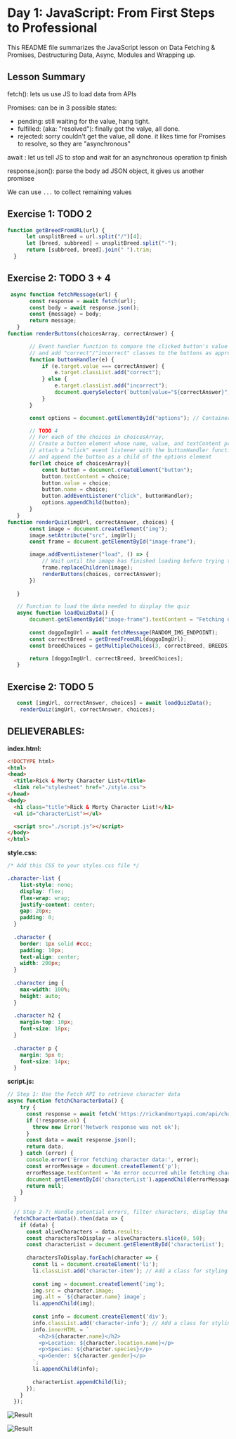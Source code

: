 # Day 1: JavaScript: From First Steps to Professional
This README file summarizes the JavaScript lesson on Data Fetching & Promises, Destructuring Data, Async, Modules and Wrapping up.

## Lesson Summary

fetch(): lets us use JS to load data from APIs

Promises: can be in 3 possible states:
- pending: still waiting for the value, hang tight.
- fulfilled: (aka: "resolved"): finally got the valye, all done.
- rejected: sorry couldn't get the value, all done. it likes time for Promises to resolve, so they are "asynchronous"

await : let us tell JS to stop and wait for an asynchronous operation tp finish

response.json(): parse the body ad JSON object, it gives us another promisee

We can use `...` to collect remaining values 

## Exercise 1: TODO 2

  ```javascript
  function getBreedFromURL(url) {
        let unsplitBreed = url.split("/")[4];
        let [breed, subbreed] = unsplitBreed.split("-");
        return [subbreed, breed].join(" ").trim;
    } 
  ```

## Exercise 2: TODO 3 + 4

 ```javascript
  async function fetchMessage(url) {
        const response = await fetch(url);
        const body = await response.json();
        const {message} = body;
        return message;   
    }
function renderButtons(choicesArray, correctAnswer) {

        // Event handler function to compare the clicked button's value to correctAnswer
        // and add "correct"/"incorrect" classes to the buttons as appropriate
        function buttonHandler(e) {
            if (e.target.value === correctAnswer) {
                e.target.classList.add("correct");
            } else {
                e.target.classList.add("incorrect");
                document.querySelector(`button[value="${correctAnswer}"]`).classList.add("correct");
            }
        }

        const options = document.getElementById("options"); // Container for the multiple-choice buttons

        // TODO 4
        // For each of the choices in choicesArray,
        // Create a button element whose name, value, and textContent properties are the value of that choice,
        // attach a "click" event listener with the buttonHandler function,
        // and append the button as a child of the options element
        for(let choice of choicesArray){
            const button = document.createElement("button");
            button.textContent = choice;
            button.value = choice;
            button.name = choice;
            button.addEventListener("click", buttonHandler);
            options.appendChild(button);
        }
    }
function renderQuiz(imgUrl, correctAnswer, choices) {
        const image = document.createElement("img");
        image.setAttribute("src", imgUrl);
        const frame = document.getElementById("image-frame");

        image.addEventListener("load", () => {
            // Wait until the image has finished loading before trying to add elements to the page
            frame.replaceChildren(image);
            renderButtons(choices, correctAnswer);
        })
        
    }

    // Function to load the data needed to display the quiz
    async function loadQuizData() {
        document.getElementById("image-frame").textContent = "Fetching doggo...";
        
        const doggoImgUrl = await fetchMessage(RANDOM_IMG_ENDPOINT);
        const correctBreed = getBreedFromURL(doggoImgUrl);
        const breedChoices = getMultipleChoices(3, correctBreed, BREEDS);

        return [doggoImgUrl, correctBreed, breedChoices];
    }
  ```
## Exercise 2: TODO 5
```javascript
   const [imgUrl, correctAnswer, choices] = await loadQuizData();
    renderQuiz(imgUrl, correctAnswer, choices); 
```


## DELIEVERABLES:

**index.html:**
```html
<!DOCTYPE html>
<html>
<head>
  <title>Rick & Morty Character List</title>
  <link rel="stylesheet" href="./style.css">
</head>
<body>
  <h1 class="title">Rick & Morty Character List!</h1>
  <ul id="characterList"></ul>

  <script src="./script.js"></script>
</body>
</html>
```

**style.css:**
```css
/* Add this CSS to your styles.css file */

.character-list {
    list-style: none;
    display: flex;
    flex-wrap: wrap;
    justify-content: center;
    gap: 20px;
    padding: 0;
  }
  
  .character {
    border: 1px solid #ccc;
    padding: 10px;
    text-align: center;
    width: 200px;
  }
  
  .character img {
    max-width: 100%;
    height: auto;
  }
  
  .character h2 {
    margin-top: 10px;
    font-size: 18px;
  }
  
  .character p {
    margin: 5px 0;
    font-size: 14px;
  }
```

**script.js:**
```javascript
// Step 1: Use the Fetch API to retrieve character data
async function fetchCharacterData() {
    try {
      const response = await fetch('https://rickandmortyapi.com/api/character?status=alive');
      if (!response.ok) {
        throw new Error('Network response was not ok');
      }
      const data = await response.json();
      return data;
    } catch (error) {
      console.error('Error fetching character data:', error);
      const errorMessage = document.createElement('p');
      errorMessage.textContent = 'An error occurred while fetching character data.';
      document.getElementById('characterList').appendChild(errorMessage);
      return null;
    }
  }
  
  // Step 2-7: Handle potential errors, filter characters, display the list
  fetchCharacterData().then(data => {
    if (data) {
      const aliveCharacters = data.results;
      const charactersToDisplay = aliveCharacters.slice(0, 50);
      const characterList = document.getElementById('characterList');
  
      charactersToDisplay.forEach(character => {
        const li = document.createElement('li');
        li.classList.add('character-item'); // Add a class for styling
        
        const img = document.createElement('img');
        img.src = character.image;
        img.alt = `${character.name} image`;
        li.appendChild(img);
        
        const info = document.createElement('div');
        info.classList.add('character-info'); // Add a class for styling
        info.innerHTML = `
          <h2>${character.name}</h2>
          <p>Location: ${character.location.name}</p>
          <p>Species: ${character.species}</p>
          <p>Gender: ${character.gender}</p>
        `;
        li.appendChild(info);
        
        characterList.appendChild(li);
      });
    }
  });
```

![Result](imgs/Screenshot%202023-08-11%20235108.png)

![Result](imgs/Screenshot%2023-08-11%235156.png)
